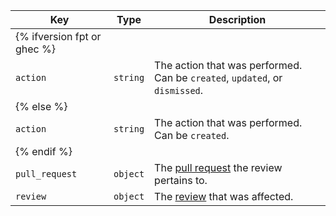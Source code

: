 Key | Type | Description
----|------|-------------
| {% ifversion fpt or ghec %} |
`action`|`string` | The action that was performed. Can be `created`, `updated`, or `dismissed`.
| {% else %} |
`action`|`string` | The action that was performed. Can be `created`.
| {% endif %} |
`pull_request`|`object` | The [pull request](/rest/pulls) the review pertains to.
`review`|`object` |	The [review](/rest/pulls) that was affected.
